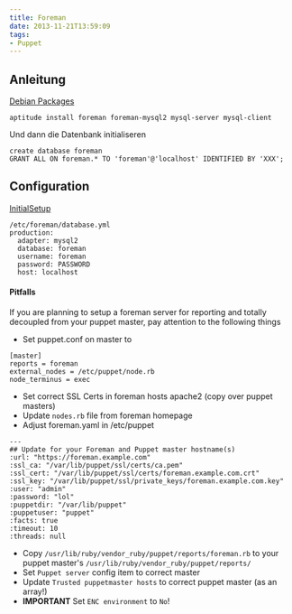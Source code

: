 ```yaml
---
title: Foreman
date: 2013-11-21T13:59:09
tags:
- Puppet
---
```


## Anleitung

[Debian Packages](http://theforeman.org/manuals/1.3/index.html#3.3.3DebianPackages)

    aptitude install foreman foreman-mysql2 mysql-server mysql-client

Und dann die Datenbank initialiseren

    create database foreman
    GRANT ALL ON foreman.* TO 'foreman'@'localhost' IDENTIFIED BY 'XXX';

## Configuration

[InitialSetup](http://theforeman.org/manuals/1.3/index.html#3.5.1InitialSetup)

~~~
/etc/foreman/database.yml
production:
  adapter: mysql2
  database: foreman
  username: foreman
  password: PASSWORD
  host: localhost
~~~

#### Pitfalls

If you are planning to setup a foreman server for reporting and totally
decoupled from your puppet master, pay attention to the following things

* Set puppet.conf on master to

```
[master]
reports = foreman
external_nodes = /etc/puppet/node.rb
node_terminus = exec
```

* Set correct SSL Certs in foreman hosts apache2 (copy over puppet masters)
* Update `nodes.rb` file from foreman homepage
* Adjust foreman.yaml in /etc/puppet

```
---
## Update for your Foreman and Puppet master hostname(s)
:url: "https://foreman.example.com"
:ssl_ca: "/var/lib/puppet/ssl/certs/ca.pem"
:ssl_cert: "/var/lib/puppet/ssl/certs/foreman.example.com.crt"
:ssl_key: "/var/lib/puppet/ssl/private_keys/foreman.example.com.key"
:user: "admin"
:password: "lol"
:puppetdir: "/var/lib/puppet"
:puppetuser: "puppet"
:facts: true
:timeout: 10
:threads: null
```

* Copy `/usr/lib/ruby/vendor_ruby/puppet/reports/foreman.rb` to your puppet
  master's `/usr/lib/ruby/vendor_ruby/puppet/reports/`
* Set `Puppet server` config item to correct master
* Update `Trusted puppetmaster hosts` to correct puppet master (as an
  array!)
* **IMPORTANT** Set `ENC environment` to `No`!

